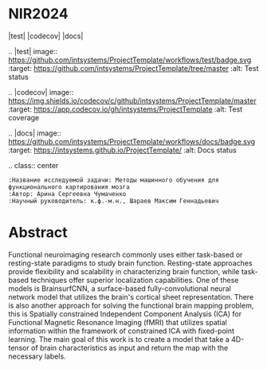 # NIR2024

|test| |codecov| |docs|

.. |test| image:: https://github.com/intsystems/ProjectTemplate/workflows/test/badge.svg
    :target: https://github.com/intsystems/ProjectTemplate/tree/master
    :alt: Test status
    
.. |codecov| image:: https://img.shields.io/codecov/c/github/intsystems/ProjectTemplate/master
    :target: https://app.codecov.io/gh/intsystems/ProjectTemplate
    :alt: Test coverage
    
.. |docs| image:: https://github.com/intsystems/ProjectTemplate/workflows/docs/badge.svg
    :target: https://intsystems.github.io/ProjectTemplate/
    :alt: Docs status


.. class:: center

    :Название исследуемой задачи: Методы машинного обучения для функционального картирования мозга
    :Автор: Арина Сергеевна Чумаченко
    :Научный руководитель: к.ф.-м.н., Шараев Максим Геннадьевич

Abstract
========

Functional neuroimaging research commonly uses either task-based or resting-state paradigms to study brain function. Resting-state approaches provide flexibility and scalability in characterizing brain function, while task-based techniques offer superior localization capabilities. One of these models is BrainsurfCNN, a surface-based fully-convolutional neural network model that utilizes the brain's cortical sheet representation. There is also another approach for solving the functional brain mapping problem, this is Spatially constrained Independent Component Analysis (ICA) for Functional Magnetic Resonance Imaging (fMRI) that utilizes spatial information within the framework of constrained ICA with fixed-point learning. The main goal of this work is to create a model that take a 4D-tensor of brain characteristics as input and return the map with the necessary labels.
